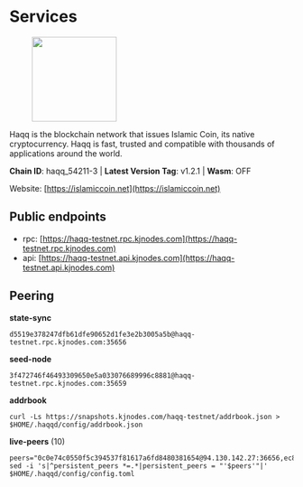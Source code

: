 # Services

<figure><img src="https://raw.githubusercontent.com/kj89/testnet_manuals/main/pingpub/logos/haqq.png" width="150" alt=""><figcaption></figcaption></figure>

Haqq is the blockchain network that issues Islamic Coin,  its native cryptocurrency. Haqq is fast, trusted and  compatible with thousands of applications around the world.

**Chain ID**: haqq_54211-3 | **Latest Version Tag**: v1.2.1 | **Wasm**: OFF

Website: [https://islamiccoin.net](https://islamiccoin.net)


## Public endpoints

* rpc: [https://haqq-testnet.rpc.kjnodes.com](https://haqq-testnet.rpc.kjnodes.com)
* api: [https://haqq-testnet.api.kjnodes.com](https://haqq-testnet.api.kjnodes.com)

## Peering

**state-sync**

```
d5519e378247dfb61dfe90652d1fe3e2b3005a5b@haqq-testnet.rpc.kjnodes.com:35656
```

**seed-node**

```
3f472746f46493309650e5a033076689996c8881@haqq-testnet.rpc.kjnodes.com:35659
```

**addrbook**
```
curl -Ls https://snapshots.kjnodes.com/haqq-testnet/addrbook.json > $HOME/.haqqd/config/addrbook.json
```

**live-peers** (10)
```
peers="0c0e74c0550f5c394537f81617a6fd8480381654@94.130.142.27:36656,ec8a285e36888bd3134266b8ba668b48c327e6bf@142.132.202.50:36656,5c11c697aaf2dabf96e3eb7e7e621c200bd309ee@65.21.225.58:26656,e8ace69c3fc4f372f003bc5d7472597006bb31bc@65.108.213.255:26656,99a8389c84625503c2b8d734dfd78035d28e4f15@65.109.30.117:26656,cf3127b52249fce3859a42afeb4162d6788593e2@77.232.39.155:26656,ce080696d69228597caf0e80920dfe1bae2dcd54@95.217.12.131:26656,b70802dd7c7705f1c7d5535f2ad529c66bdbdee1@95.217.236.79:12656,d5519e378247dfb61dfe90652d1fe3e2b3005a5b@65.109.68.190:35656,6ce864d853904ebef9400528f129d8fefa6f1827@91.211.251.232:36656"
sed -i 's|^persistent_peers *=.*|persistent_peers = "'$peers'"|' $HOME/.haqqd/config/config.toml
```
